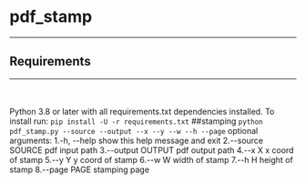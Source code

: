 # pdf_stamp
---
## Requirements
---
<br><br/>
Python 3.8 or later with all requirements.txt dependencies installed. To install run:
`
pip install -U -r requirements.txt
`
##stamping
`
python pdf_stamp.py --source --output --x --y --w --h --page
`
optional arguments:
  1.-h, --help       show this help message and exit
  2.--source SOURCE  pdf input path
  3.--output OUTPUT  pdf output path
  4.--x X            x coord of stamp
  5.--y Y            y coord of stamp
  6.--w W            width of stamp
  7.--h H            height of stamp
  8.--page PAGE      stamping page
